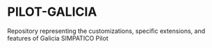 # PILOT-GALICIA
Repository representing the customizations, specific extensions, and features of Galicia SIMPATICO Pilot

